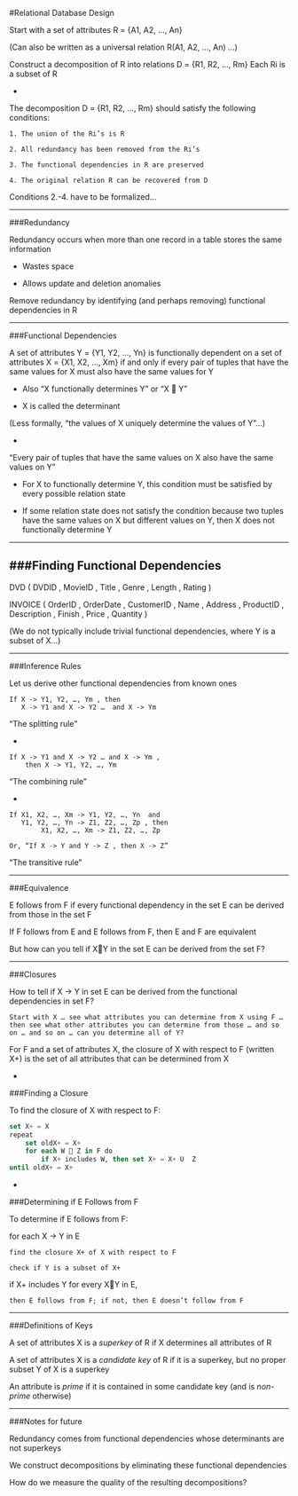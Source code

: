 #Relational Database Design

Start with a set of attributes
    R = {A1, A2, …, An}

(Can also be written as a universal relation
      R(A1, A2, …, An) …)

Construct a decomposition of R into relations
 D = {R1, R2, …, Rm}
Each Ri is a subset of R

-

The decomposition D = {R1, R2, …, Rm} should satisfy the following conditions:

    1. The union of the Ri’s is R

    2. All redundancy has been removed from the Ri’s

    3. The functional dependencies in R are preserved

    4. The original relation R can be recovered from D

Conditions 2.-4. have to be formalized…

***

###Redundancy

Redundancy occurs when more than one record in a table stores the same information

- Wastes space

- Allows update and deletion anomalies

Remove redundancy by identifying (and perhaps removing) functional dependencies in R

***

###Functional Dependencies

A set of attributes Y = {Y1, Y2, …, Yn} is functionally dependent on a set of attributes X = {X1, X2, …, Xm} if and only if every pair of tuples that have the same values for X must also have the same values for Y

- Also “X functionally determines Y” or “X  Y”

- X is called the determinant

(Less formally, “the values of X uniquely determine the values of Y”…)

-

“Every pair of tuples that have the same values on X also have the same values on Y”

- For X to functionally determine Y, this condition must be satisfied by every possible relation state

- If some relation state does not satisfy the condition because two tuples have the same values on X but different values on Y, then X does not functionally determine Y

***

###Finding Functional Dependencies
-

DVD ( DVDID , MovieID , Title , Genre ,     Length , Rating )

INVOICE ( OrderID , OrderDate ,     CustomerID , Name , Address , ProductID , Description , Finish , Price ,  Quantity )

(We do not typically include trivial functional dependencies, where Y is a subset of X…)

***

###Inference Rules

Let us derive other functional dependencies from known ones

```
If X -> Y1, Y2, …, Ym , then
   X -> Y1 and X -> Y2 …  and X -> Ym
```

“The splitting rule”

-

```
If X -> Y1 and X -> Y2 … and X -> Ym ,
    then X -> Y1, Y2, …, Ym
```

“The combining rule”

-

```
If X1, X2, …, Xm -> Y1, Y2, …, Yn  and
   Y1, Y2, …, Yn -> Z1, Z2, …, Zp , then
        X1, X2, …, Xm -> Z1, Z2, …, Zp

Or, “If X -> Y and Y -> Z , then X -> Z”
```

“The transitive rule”

***

###Equivalence

E follows from F if every functional dependency in the set E can be derived from those in the set F

If F follows from E and E follows from F, then E and F are equivalent

But how can you tell if XY in the set E can be derived from the set F?

***

###Closures

How to tell if X -> Y in set E can be derived from the functional dependencies in set F?

    Start with X … see what attributes you can determine from X using F …  then see what other attributes you can determine from those … and so on … and so on … can you determine all of Y?

For F and a set of attributes X, the closure of X with respect to F (written X+) is the set of all attributes that can be determined from X

-

###Finding a Closure

To find the closure of X with respect to F:

```sql
set X+ = X
repeat
    set oldX+ = X+
    for each W  Z in F do
        if X+ includes W, then set X+ = X+ U  Z
until oldX+ = X+
```

-

###Determining if E Follows from F

To determine if E follows from F:

for each X -> Y in E

    find the closure X+ of X with respect to F

    check if Y is a subset of X+

if X+ includes Y for every XY in E,

    then E follows from F; if not, then E doesn’t follow from F

***

###Definitions of Keys

A set of attributes X is a *superkey* of R if X determines all attributes of R

A set of attributes X  is a *candidate key* of R if it is a superkey, but no proper subset Y of X is a superkey

An attribute is *prime* if it is contained in some candidate key (and is *non-prime* otherwise)

***

###Notes for future

Redundancy comes from functional dependencies whose determinants are not superkeys

We construct decompositions by eliminating these functional dependencies

How do we measure the quality of the resulting decompositions?